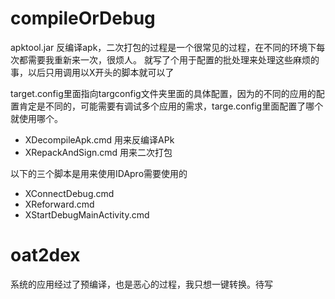 # compileOrDebug
apktool.jar 反编译apk，二次打包的过程是一个很常见的过程，在不同的环境下每次都需要我重新来一次，很烦人。
就写了个用于配置的批处理来处理这些麻烦的事，以后只用调用以X开头的脚本就可以了

target.config里面指向targconfig文件夹里面的具体配置，因为的不同的应用的配置肯定是不同的，可能需要有调试多个应用的需求，targe.config里面配置了哪个就使用哪个。
- XDecompileApk.cmd 用来反编译APk
- XRepackAndSign.cmd 用来二次打包

以下的三个脚本是用来使用IDApro需要使用的
- XConnectDebug.cmd
- XReforward.cmd
- XStartDebugMainActivity.cmd

# oat2dex 
系统的应用经过了预编译，也是恶心的过程，我只想一键转换。待写